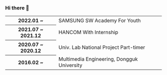 ### Hi there 👋

<!--
**ruhz3/ruhz3** is a ✨ _special_ ✨ repository because its `README.md` (this file) appears on your GitHub profile.

Here are some ideas to get you started:

- 🔭 I’m currently working on ...
- 🌱 I’m currently learning ...
- 👯 I’m looking to collaborate on ...
- 🤔 I’m looking for help with ...
- 💬 Ask me about ...
- 📫 How to reach me: ...
- 😄 Pronouns: ...
- ⚡ Fun fact: ...
-->
<table style="align:left;">
  <tr>
    <th>2022.01 ~ </th>
    <td>SAMSUNG SW Academy For Youth</td>
  </tr>
  <tr>
    <th>2021.07 ~ 2021.12</th>
    <td>HANCOM With Internship</td>
  </tr>
  <tr>
    <th>2020.07 ~ 2020.12</th>
    <td>Univ. Lab National Project Part-timer</td>
  </tr>
  <tr>
    <th>2016.02 ~ </th>
    <td>Multimedia Engineering, Dongguk University</td>
  </tr>
</table>

